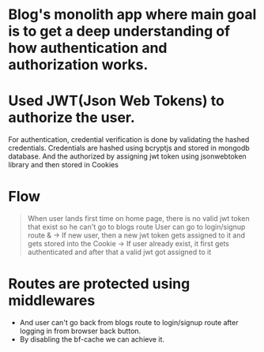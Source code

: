 # Blog's monolith app where main goal is to get a deep understanding of how authentication and authorization works.

# Used JWT(Json Web Tokens) to authorize the user.
For authentication, credential verification is done by validating the hashed credentials.
Credentials are hashed using bcryptjs and stored in mongodb database.
And the authorized by assigning jwt token using jsonwebtoken library and then stored in Cookies

# Flow
> When user lands first time on home page, there is no valid jwt token that exist so he can't go to blogs route
> User can go to login/signup route & 
  -> If new user, then a new jwt token gets assigned to it and gets stored into the Cookie
  -> If user already exist, it first gets authenticated and after that a valid jwt got assigned to it

# Routes are protected using middlewares
* And user can't go back from blogs route to login/signup route after logging in from browser back button.
* By disabling the bf-cache we can achieve it.
